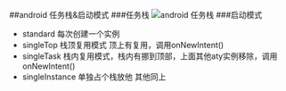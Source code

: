 ##android 任务栈&启动模式
###任务栈
![android 任务栈](http://img-1253423006.costj.myqcloud.com/activity_tasks.png)
###启动模式
* standard      每次创建一个实例
* singleTop     栈顶复用模式 顶上有复用，调用onNewIntent()
* singleTask    栈内复用模式，栈内有挪到顶部，上面其他aty实例移除，调用onNewIntent()
* singleInstance 单独占个栈放他 其他同上
 